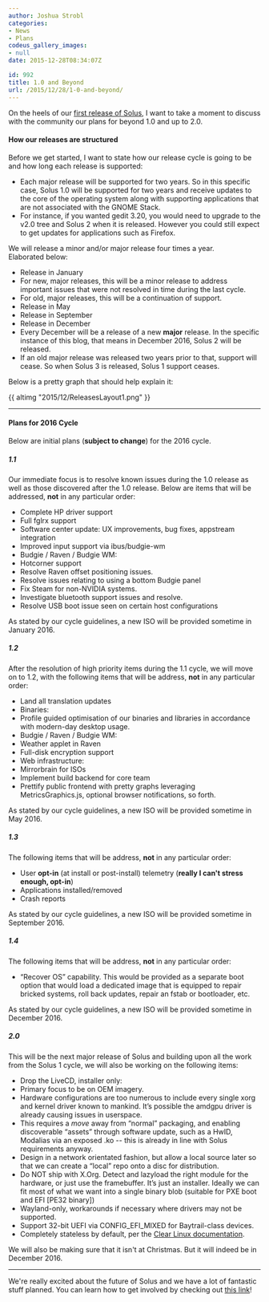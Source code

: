 ```yaml
---
author: Joshua Strobl
categories:
- News
- Plans
codeus_gallery_images:
- null
date: 2015-12-28T08:34:07Z

id: 992
title: 1.0 and Beyond
url: /2015/12/28/1-0-and-beyond/
--- 
```


On the heels of our [first release of Solus](https://solus-project.com/2015/12/27/solus-1-0-released/), I want to take a moment to discuss with the community our plans for beyond 1.0 and up to 2.0. 

#### How our releases are structured

Before we get started, I want to state how our release cycle is going to be and how long each release is supported:

- Each major release will be supported for two years. So in this specific case, Solus 1.0 will be supported for two years and receive updates to the core of the operating system along with supporting applications that are not associated with the GNOME Stack. 
- For instance, if you wanted gedit 3.20, you would need to upgrade to the v2.0 tree and Solus 2 when it is released. However you could still expect to get updates for applications such as Firefox.

We will release a minor and/or major release four times a year. Elaborated below: 
- Release in January 
- For new, major releases, this will be a minor release to address important issues that were not resolved in time during the last cycle.
- For old, major releases, this will be a continuation of support.
- Release in May
- Release in September
- Release in December 
- Every December will be a release of a new **major** release. In the specific instance of this blog, that means in December 2016, Solus 2 will be released.
- If an old major release was released two years prior to that, support will cease. So when Solus 3 is released, Solus 1 support ceases.

Below is a pretty graph that should help explain it:

{{ altimg "2015/12/ReleasesLayout1.png" }}

---

#### Plans for 2016 Cycle

Below are initial plans (**subject to change**) for the 2016 cycle.

##### 1.1

Our immediate focus is to resolve known issues during the 1.0 release as well as those discovered after the 1.0 release. Below are items that will be addressed, **not** in any particular order:

- Complete HP driver support
- Full fglrx support
- Software center update: UX improvements, bug fixes, appstream integration
- Improved input support via ibus/budgie-wm
- Budgie / Raven / Budgie WM: 
- Hotcorner support
- Resolve Raven offset positioning issues.
- Resolve issues relating to using a bottom Budgie panel
- Fix Steam for non-NVIDIA systems.
- Investigate bluetooth support issues and resolve.
- Resolve USB boot issue seen on certain host configurations

As stated by our cycle guidelines, a new ISO will be provided sometime in January 2016.

##### 1.2

After the resolution of high priority items during the 1.1 cycle, we will move on to 1.2, with the following items that will be address, **not** in any particular order:

- Land all translation updates       
- Binaries: 
 - Profile guided optimisation of our binaries and libraries in accordance with modern-day desktop usage.
- Budgie / Raven / Budgie WM: 
 - Weather applet in Raven
- Full-disk encryption support
- Web infrastructure: 
 - Mirrorbrain for ISOs
 - Implement build backend for core team
 - Prettify public frontend with pretty graphs leveraging MetricsGraphics.js, optional browser notifications, so forth.

As stated by our cycle guidelines, a new ISO will be provided sometime in May 2016.

##### 1.3

The following items that will be address, **not** in any particular order:

- User **opt-in** (at install or post-install) telemetry (**really I can't stress enough, opt-in**) 
- Applications installed/removed
- Crash reports

As stated by our cycle guidelines, a new ISO will be provided sometime in September 2016.

##### 1.4

The following items that will be address, **not** in any particular order:

- “Recover OS” capability. This would be provided as a separate boot option that would load a dedicated image that is equipped to repair bricked systems, roll back updates, repair an fstab or bootloader, etc.

As stated by our cycle guidelines, a new ISO will be provided sometime in December 2016.

##### 2.0

This will be the next major release of Solus and building upon all the work from the Solus 1 cycle, we will also be working on the following items:

- Drop the LiveCD, installer only: 
- Primary focus to be on OEM imagery.
- Hardware configurations are too numerous to include every single xorg and kernel driver known to mankind. It’s possible the amdgpu driver is already causing issues in userspace.
 - This requires a *move* away from “normal” packaging, and enabling discoverable “assets” through software update, such as a HwID, Modalias via an exposed .ko -- this is already in line with Solus requirements anyway.
 - Design in a network orientated fashion, but allow a local source later so that we can create a “local” repo onto a disc for distribution.
- Do NOT ship with X.Org. Detect and lazyload the right module for the hardware, or just use the framebuffer. It’s just an installer. Ideally we can fit most of what we want into a single binary blob (suitable for PXE boot and EFI [PE32 binary])
 - Wayland-only, workarounds if necessary where drivers may not be supported.      
- Support 32-bit UEFI via CONFIG_EFI_MIXED for Baytrail-class devices.
- Completely stateless by default, per the [Clear Linux documentation](https://clearlinux.org/features/stateless).

We will also be making sure that it isn't at Christmas. But it will indeed be in December 2016.

---

We're really excited about the future of Solus and we have a lot of fantastic stuff planned. You can learn how to get involved by checking out [this link](https://wiki.solus-project.com/Getting_Involved)!